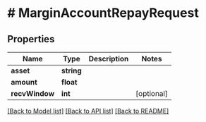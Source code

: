 # # MarginAccountRepayRequest

## Properties

Name | Type | Description | Notes
------------ | ------------- | ------------- | -------------
**asset** | **string** |  |
**amount** | **float** |  |
**recvWindow** | **int** |  | [optional]

[[Back to Model list]](../../README.md#models) [[Back to API list]](../../README.md#endpoints) [[Back to README]](../../README.md)
